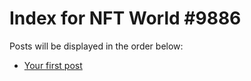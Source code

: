 # Index for NFT World #9886
Posts will be displayed in the order below:

- [Your first post](./001-first.md)

